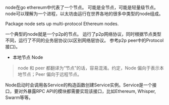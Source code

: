 node在go ethereum中代表了一个节点。 可能是全节点，可能是轻量级节点。 node可以理解为一个进程，以太坊由运行在世界各地的很多中类型的node组成。

Package node sets up multi-protocol Ethereum nodes.

一个典型的node就是一个p2p的节点。 运行了p2p网络协议，同时根据节点类型不同，运行了不同的业务层协议\(以区别网络层协议。 参考p2p peer中的Protocol接口\)。

* 本地节点 Node

> node 和 peer 都翻译为“节点”的话，容易混淆。约定，Node 偏向于表示本地节点；Peer 偏向于远程节点。

Node启动时会调用各Service的构造函数创建Service实例。Service是一个接口，要对外暴露RPC API的模块都需要实现该接口，比如Ethereum, Whisper, Swarm等等。

